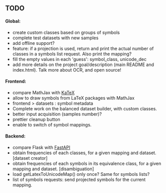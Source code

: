 ## TODO


#### Global:

- create custom classes based on groups of symbols
- complete test datasets with new samples
- add offline support?
- feature: if a projection is used, return and print the actual number of classes in a symbols list request. Also print the mapping?
- fill the empty values in each 'guess': symbol_class, unicode_dec
- add more details on the project goal/description (main README and index.html). Talk more about OCR, and open source!


#### Frontend:

- compare MathJax with [KaTeX](https://katex.org/)
- allow to draw symbols from LaTeX packages with MathJax
- frontend > datasets : symbol metadata
- Complete work on the balanced dataset builder, with custom classes.
- better input acquisition (samples number)?
- prettier cleanup button
- enable to switch of symbol mappings.


#### Backend:

- compare Flask with [FastAPI](https://fastapi.tiangolo.com/)
- obtain frequencies of each classes, for a given mapping and dataset. [dataset creator]
- obtain frequencies of each symbols in its equivalence class, for a given mapping and dataset. [disambiguation]
- load getLatexToUnicodeMap() only once? Same for symbols lists?
- list of symbols requests: send projected symbols for the current mapping.
